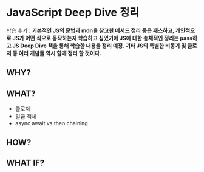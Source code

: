 # JavaScript Deep Dive 정리

학습 후기 : **기본적인 JS의 문법과 mdn을 참고한 메서드 정리 등은 패스하고, 개인적으로 JS가 어떤 식으로 동작하는지 학습하고 싶었기에 JS에 대한 총체적인 정리는 pass하고 JS Deep Dive 책을 통해 학습한 내용을 정리 예정. 기타 JS의 특별한 비동기 및 클로저 등 여러 개념들 역시 함께 정리 할 것이다.**

## WHY?

## WHAT?

- 클로저
- 일급 객체
- async await vs then chaining

## HOW?

## WHAT IF?
